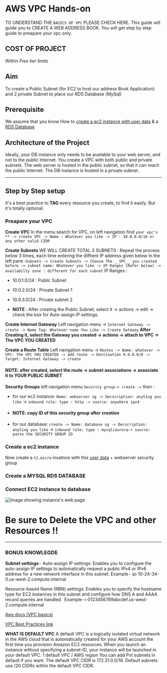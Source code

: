 # AWS VPC Hands-on
TO UNDERSTAND THE `BASICS OF VPC` PLEASE CHECK HERE.
This guide will guide you to CREATE A WEB ADDRESS BOOK. You will get step by step guide to preapare your vpc only.

## COST OF PROJECT 
 _Within Free tier limits_ 

## Aim 
To create a Public Subnet (for EC2 to host our address Book Application) and 2 private Subnet to place our RDS Database (MySql)

## Prerequisite
We assume that you know How to [create a ec2 instance with user data](https://docs.aws.amazon.com/AWSEC2/latest/UserGuide/instancedata-add-user-data.html#:~:text=%20When%20working%20with%20instance%20user%20data%2C%20keep,up%20to%20the%20instance%20to%20be...%20More%20) & a [RDS Database](https://aws.amazon.com/getting-started/hands-on/create-mysql-db/)

## Architecture of the Project

Ideally, your DB instance only needs to be available to your web server, and not to the public Internet. You create a VPC with both public and private subnets. The web server is hosted in the public subnet, so that it can reach the public Internet. The DB instance is hosted in a private subnet. 
___________________

## Step by Step setup
It's a best practice to __TAG__ every resource you create, to find it easily. But it's totally optional. 

### Preapare your VPC 

 __Create VPC__
In the menu search for VPC, on left navigation find  `your vpc's ** -> create VPC -> Name : Whatever you like -> IP - 10.0.0.0/16 or any other valid CIDR`

__Create Subnets__
WE WILL CREATE TOTAL 3 SUBNETS :
Repeat the process below 3 times, each time entering the diffrent IP address given below
In the left pane :` Subnets -> Create Subnets -> Choose The __VPC__ you created before -> subnet name: Whatever you like -> IP Ranges (Refer below) -> availabilty zone : different for each subnet ` 
IP Ranges :
- 10.0.1.0/24 : Public Subnet
- 10.0.2.0/24 : Private Subnet 1
- 10.0.3.0/24 : Private subnet 2

- __NOTE__ : After creating the Public Subnet, select it -> actions -> edit -> check the box for Auto-assign IP settings.

__Create Internet Gateway__
Left navigation menu -> `Internet Gateway -> create -> Name Tag: Whatever name You Like -> Create Gateway`
__After Creating it, select the Gateway you created -> actions -> attach to VPC -> The VPC YOU CREATED__

__Create a Route Table__
Left navigation menu -> `Routes -> Name: whatever -> VPC: The VPC YOU CREATED -> add route -> Destination 0.0.0.0/0 -> Target: Internet Gateway -> create`
#### NOTE: after created, select the route -> subnet associations -> associate it to YOUR PUBLIC SUBNET

__Security Groups__
left navigation menu `Security group-> create ->` then :
- for our ec2 instance: `Name: webserver sg -> Decscription: anyting you like` ->  `inbound rule: type : http -> source: anywhere ipv4 `
- #### NOTE: copy ID of this security group after creation
- for our database: `create -> Name: database sg -> Decscription: anyting you like` ->  `inbound rule: type : mysql/aurora-> source: paste the SECURITY GROUP ID`

### Create a ec2 instance

Now create a `t2.micro` insatnce with this [user data](https://github.com/Ananyojha/AWS/blob/main/Bash_scripts/Ec2-for-vpc-blog.sh) + webserver security group 

### Create a MYSQL RDS DATABASE


### Connect EC2 instance to database
![Image showing instance's web page](https://s3-us-west-2.amazonaws.com/us-west-2-aws-training/awsu-spl/spl-13/images/frontend-webserver.png)

# Be sure to Delete the VPC and other Resources !!
________________________

### BONUS KNOWLEGDE

__Subnet settings__ - 
Auto-assign IP settings: Enables you to configure the auto-assign IP settings to automatically request a public IPv4 or IPv6 address for a new network interface in this subnet. 
Example -  ip-10-24-34-0.us-west-2.compute.internal

Resource-based Name (RBN) settings: Enables you to specify the hostname type for EC2 instances in this subnet and configure how DNS A and AAAA record queries are handled. 
Example - i-0123456789abcdef.us-west-2.compute.internal

[Aws docs (VPC basics)](https://docs.aws.amazon.com/vpc/latest/userguide/VPC_Subnets.html)

[VPC Best Practices link](https://cloudacademy.com/blog/top-13-amazon-virtual-private-cloud-best-practices/)


__WHAT IS DEFAULT VPC__
A default VPC is a logically isolated virtual network in the AWS cloud that is automatically created for your AWS account the first time you provision Amazon EC2 resources. When you launch an instance without specifying a subnet-ID, your instance will be launched in your default VPC.
1 default VPC / AWS region
You can add Pvt subnets in default if you want.
The default VPC CIDR is 172.31.0.0/16. Default subnets use /20 CIDRs within the default VPC CIDR.





